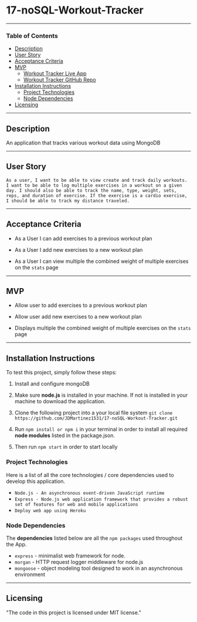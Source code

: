 # 17-noSQL-Workout-Tracker

---

### Table of Contents

- [Description](#description)
- [User Story](#user-story)
- [Acceptance Criteria](#acceptance-criteria)
- [MVP](#mvp)
  - [Workout Tracker Live App](https://workout-tracker-platform.herokuapp.com/)
  - [Workout Tracker GitHub Repo](https://github.com/ystamaritq/workout-tracker)
- [Installation Instructions](#installation-instructions)
  - [Project Technologies](#project-technologies)
  - [Node Dependencies](#node-depencencies)
- [Licensing](#licensing)

---

## Description

An application that tracks various workout data using MongoDB

---

## User Story

`As a user, I want to be able to view create and track daily workouts. I want to be able to log multiple exercises in a workout on a given day. I should also be able to track the name, type, weight, sets, reps, and duration of exercise. If the exercise is a cardio exercise, I should be able to track my distance traveled.`

---

## Acceptance Criteria

- As a User I can add exercises to a previous workout plan

- As a User I add new exercises to a new workout plan

- As a User I can view multiple the combined weight of multiple exercises on the `stats` page

---

## MVP

- Allow user to add exercises to a previous workout plan

- Allow user add new exercises to a new workout plan

- Displays multiple the combined weight of multiple exercises on the `stats` page

---

## Installation Instructions

To test this project, simply follow these steps:

1. Install and configure mongoDB

2. Make sure **node.js** is installed in your machine. If not is installed in your machine to download the application.

3. Clone the following project into a your local file system `git clone https://github.com/JDMartinez1531/17-noSQL-Workout-Tracker.git`

4. Run `npm install or npm i` in your terminal in order to install all required **node modules** listed in the package.json.

4. Then run `npm start` in order to start locally

### Project Technologies

Here is a list of all the core technologies / core dependencies used to develop this application.

- `Node.js - An asynchronous event-driven JavaScript runtime`
- `Express - Node.js web application framework that provides a robust set of features for web and mobile applications`
- `Deploy web app using Heroku`

### Node Dependencies

The **dependencies** listed below are all the `npm packages` used throughout the App.

- `express` - minimalist web framework for node.
- `morgan` - HTTP request logger middleware for node.js
- `mongoose` - object modeling tool designed to work in an asynchronous environment

---

## Licensing

"The code in this project is licensed under MIT license."
